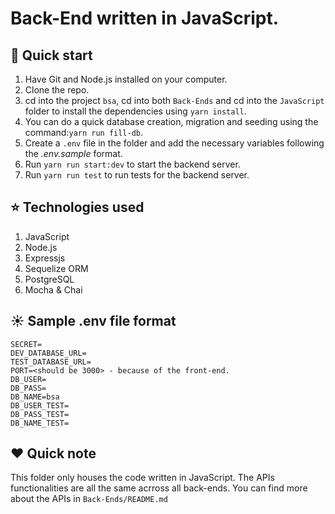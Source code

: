 # Back-End written in JavaScript.

## :rocket: Quick start

1.  Have Git and Node.js installed on your computer.
2.  Clone the repo.
3.  cd into the project `bsa`, cd into both `Back-Ends` and cd into the `JavaScript` folder to install
    the dependencies using `yarn install`.
4.  You can do a quick database creation, migration and seeding using the command:`yarn run fill-db`.
5.  Create a `.env` file in the folder and add the necessary variables following the _.env.sample_ format.
6.  Run `yarn run start:dev` to start the backend server.
7.  Run `yarn run test` to run tests for the backend server.

## :star: Technologies used

1. JavaScript
2. Node.js
3. Expressjs
4. Sequelize ORM
5. PostgreSQL
6. Mocha & Chai

## :sunny: Sample .env file format

```
SECRET=
DEV_DATABASE_URL=
TEST_DATABASE_URL=
PORT=<should be 3000> - because of the front-end.
DB_USER=
DB_PASS=
DB_NAME=bsa
DB_USER_TEST=
DB_PASS_TEST=
DB_NAME_TEST=
```

## :heart: Quick note

This folder only houses the code written in JavaScript. The APIs functionalities are all the same acrross all back-ends.
You can find more about the APIs in `Back-Ends/README.md`
